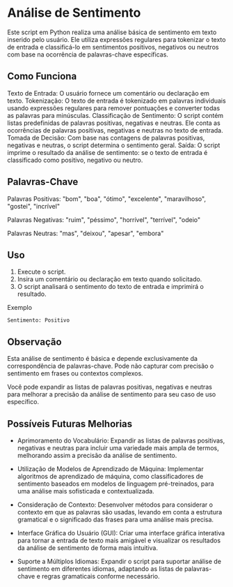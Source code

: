 # Análise de Sentimento

Este script em Python realiza uma análise básica de sentimento em texto inserido pelo usuário. Ele utiliza expressões regulares para tokenizar o texto de entrada e classificá-lo em sentimentos positivos, negativos ou neutros com base na ocorrência de palavras-chave específicas.

## Como Funciona

Texto de Entrada: O usuário fornece um comentário ou declaração em texto.
Tokenização: O texto de entrada é tokenizado em palavras individuais usando expressões regulares para remover pontuações e converter todas as palavras para minúsculas.
Classificação de Sentimento: O script contém listas predefinidas de palavras positivas, negativas e neutras. Ele conta as ocorrências de palavras positivas, negativas e neutras no texto de entrada.
Tomada de Decisão: Com base nas contagens de palavras positivas, negativas e neutras, o script determina o sentimento geral.
Saída: O script imprime o resultado da análise de sentimento: se o texto de entrada é classificado como positivo, negativo ou neutro.

## Palavras-Chave

Palavras Positivas: "bom", "boa", "ótimo", "excelente", "maravilhoso", "gostei", "incrível"

Palavras Negativas: "ruim", "péssimo", "horrível", "terrível", "odeio"

Palavras Neutras: "mas", "deixou", "apesar", "embora"

## Uso

1. Execute o script.
2. Insira um comentário ou declaração em texto quando solicitado.
3. O script analisará o sentimento do texto de entrada e imprimirá o resultado.

Exemplo
````
Sentimento: Positivo
````

## Observação

Esta análise de sentimento é básica e depende exclusivamente da correspondência de palavras-chave. Pode não capturar com precisão o sentimento em frases ou contextos complexos.

Você pode expandir as listas de palavras positivas, negativas e neutras para melhorar a precisão da análise de sentimento para seu caso de uso específico.

## Possíveis Futuras Melhorias

* Aprimoramento do Vocabulário: Expandir as listas de palavras positivas, negativas e neutras para incluir uma variedade mais ampla de termos, melhorando assim a precisão da análise de sentimento.

* Utilização de Modelos de Aprendizado de Máquina: Implementar algoritmos de aprendizado de máquina, como classificadores de sentimento baseados em modelos de linguagem pré-treinados, para uma análise mais sofisticada e contextualizada.

* Consideração de Contexto: Desenvolver métodos para considerar o contexto em que as palavras são usadas, levando em conta a estrutura gramatical e o significado das frases para uma análise mais precisa.

* Interface Gráfica do Usuário (GUI): Criar uma interface gráfica interativa para tornar a entrada de texto mais amigável e visualizar os resultados da análise de sentimento de forma mais intuitiva.

* Suporte a Múltiplos Idiomas: Expandir o script para suportar análise de sentimento em diferentes idiomas, adaptando as listas de palavras-chave e regras gramaticais conforme necessário.
